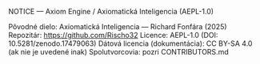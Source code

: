 NOTICE — Axiom Engine / Axiomatická Inteligencia (AEPL-1.0)

Pôvodné dielo: Axiomatická Inteligencia — Richard Fonfára (2025)
Repozitár: https://github.com/Rischo32
Licence: AEPL-1.0 (DOI: 10.5281/zenodo.17479063)
Dátová licencia (dokumentácia): CC BY-SA 4.0 (ak nie je uvedené inak)
Spolutvorcovia: pozri CONTRIBUTORS.md
